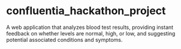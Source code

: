 # confluentia_hackathon_project
 A web application that analyzes blood test results, providing instant feedback on whether levels are normal, high, or low, and suggesting potential associated conditions and symptoms.
